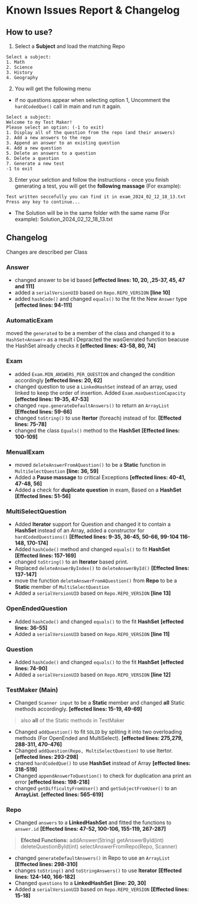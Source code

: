 # Known Issues Report & Changelog

## How to use?

1) Select a **Subject** and load the matching Repo

```
Select a subject: 
1. Math
2. Science
3. History
4. Geography
```

2) You will get the following menu

- if no questions appear when selecting option 1, Uncomment the `hardCodedQue()` call in main and run it again.

```
Select a subject: 
Welcome to my Test Maker!
Please select an option: (-1 to exit)
1. Display all of the question from the repo (and their answers)
2. Add a new answers to the repo
3. Append an answer to an existing question
4. Add a new question
5. Delete an answers to a question
6. Delete a question
7. Generate a new test
-1 to exit
```

3) Enter your selction and follow the instructions - once you finish generating a test, you will get the **following massage** (For example):

```
Test written seccefully you can find it in exam_2024_02_12_18_13.txt
Press any key to continue...
```

- The Solution will be in the same folder with the same name (For example):
  Solution_2024_02_12_18_13.txt

## Changelog

Changes are described per Class

### Answer

- changed answer to be id based **[effected lines: 10, 20, ,25-37, 45, 47 and 111]**
- added a  `serialVersionUID` based on `Repo.REPO_VERSION` **[line 10]**
- added `hashCode()` and changed `equals()` to the fit the New `Answer` type **[effected lines: 94-111]**

### AutomaticExam

moved the `generated` to be a member of the class and changed it to a `HashSet<Answer>` as a result i Depracted the wasGenrated function beacuse the HashSet already checks it **[effected lines: 43-58, 80, 74]**

### Exam

- added `Exam.MIN_ANSWERS_PER_QUESTION` and changed the condition accordingly **[effected lines: 20, 62]**
- changed question to use a `LinkedHashSet` instead of an array, used linked to keep the order of insertion. Added `Exam.maxQuestionCapacity` **[effected lines: 19-35, 47-53]**
- changed `repo.generateDefaultAnswers()` to return an `ArrayList` **[Effected lines: 59-66]**
- changed `toString()` to use **Itertor** (foreach) instead of for. **[Effected lines: 75-78]**
- changed the class `Equals()` method to the **HashSet** **[Effected lines: 100-109]**

### MenualExam

- moved `deleteAnswerFromAQuestion()` to be a **Static** function in `MultiSelectQuestion` **[line: 36, 59]**
- Added a **Pause massage** to critical Exceptions **[effected lines: 40-41, 47-48, 56]**
- Added a check for **duplicate question** in exam, Based on a **HashSet** **[Effected lines: 51-56]**

### MultiSelectQuestion

- Added **Iterator** support for Question and changed it to contain a **HashSet** instead of an Array, added a constructor for `hardCodedQuestions()`
  **[Effected lines: 9-35, 36-45, 50-66, 99-104 116-148, 170-174]**
- Added `hashCode()` method and changed `equals()` to fit **HashSet** **[Effected lines: 157-169]**
- changed `toString()` to an **Iterator** based print.
- Replaced `deleteAnswerByIndex()` to `deleteAnswerById()` **[Effected lines: 137-147]**
- move the function `deleteAnswerFromAQuestion()` from **Repo** to be a **Static** member of `MultiSelectQuestion`
- Added a `serialVersionUID` based on `Repo.REPO_VERSION` **[line 13]**

### OpenEndedQuestion

- Added `hashCode()` and changed `equals()` to the fit **HashSet** **[effected lines: 36-55]**
- Added a `serialVersionUID` based on `Repo.REPO_VERSION` **[line 11]**

### Question

- Added `hashCode()` and changed `equals()` to the fit **HashSet** **[effected lines: 74-90]**
- Added a `serialVersionUID` based on `Repo.REPO_VERSION` **[line 12]**

### TestMaker (Main)

- Changed `Scanner input` to be a **Static** member
  and changed **all** Static methods accordingly.
  **[effected lines: 15-19, 49-69]**

> also **all** of the Static methods in TestMaker

- Changed `addQuestion()` to fit `SOLID` by spliting it into two overloading methods (For OpenEnded and MultiSelect). **[effected lines: 275,279, 288-311, 470-476]**
- Changed `addQuestion(Repo, MultiSelectQuestion)` to use Itertor. **[effected lines: 293-298]**
- chaned `hardCodedQue()` to use **HashSet** instead of Array **[effected lines: 318-519]**
- Changed `appendAnswerToQuestion()` to check for duplication ana print an error **[effected lines: 198-218]**
- changed `getDifficultyFromUser()` and `getSubjectFromUser()` to an **ArrayList**. **[effected lines: 565-619]**

### Repo

- Changed `answers` to a **LinkedHashSet** and fitted the functions to `answer.id`
  **[Effected lines: 47-52, 100-106, 155-119, 267-287]**

> **Efected Functions:**
> addAnswer(String)
> getAnswerById(int)
> deleteQuestionById(int)
> selectAnswerFromRepo(Repo, Scanner)

- changed `generateDefaultAnswers()` in Repo to use an `ArrayList` **[Effected lines: 298-310]**
- changes `toString()` and `toStringAnswers()` to use **Iterator** **[Effected lines: 124-140, 166-182]**
- Changed `questions` to a **LinkedHashSet** **[line: 20, 30]**
- Added a `serialVersionUID` based on `Repo.REPO_VERSION` **[Effected lines: 15-18]**
